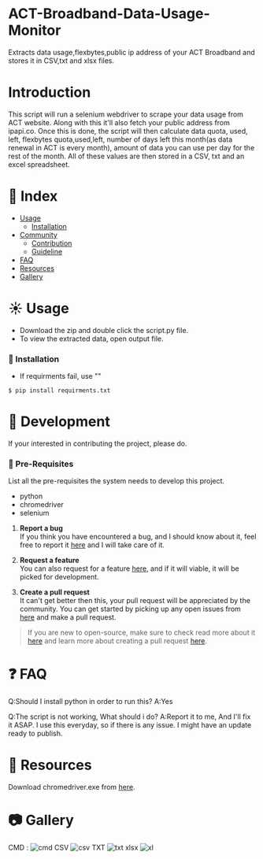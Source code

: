 # ACT-Broadband-Data-Usage-Monitor
Extracts data usage,flexbytes,public ip address of your ACT Broadband and stores it in CSV,txt and xlsx files.

# Introduction

This script will run a selenium webdriver to scrape your data usage from ACT website. Along with this it'll also fetch your public address from ipapi.co. Once this is done, the script will then calculate data quota, used, left, flexbytes quota,used,left, number of days left this month(as data renewal in ACT is every month), amount of data you can use per day for the rest of the month. All of these values are then stored in a CSV, txt and an excel spreadsheet.


# :ledger: Index

- [Usage](#sunny-usage)
  - [Installation](#electric_plug-installation)
- [Community](#cherry_blossom-community)
  - [Contribution](#fire-contribution)
  - [Guideline](#exclamation-guideline)  
- [FAQ](#question-faq)
- [Resources](#page_facing_up-resources)
- [Gallery](#camera-gallery)

# :sunny: Usage

* Download the zip and double click the script.py file.
* To view the extracted data, open output file.

###  :electric_plug: Installation

- If requirments fail, use ""

```
$ pip install requirments.txt
```

#  :wrench: Development

If your interested in contributing the project, please do. 

### :notebook: Pre-Requisites
List all the pre-requisites the system needs to develop this project.
- python
- chromedriver 
- selenium

 1. **Report a bug** <br>
 If you think you have encountered a bug, and I should know about it, feel free to report it [here](https://twitter.com/ussaarname) and I will take care of it.

 2. **Request a feature** <br>
 You can also request for a feature [here](https://twitter.com/ussaarname), and if it will viable, it will be picked for development.  

 3. **Create a pull request** <br>
 It can't get better then this, your pull request will be appreciated by the community. You can get started by picking up any open issues from [here](https://twitter.com/ussaarname) and make a pull request.

 > If you are new to open-source, make sure to check read more about it [here](https://www.digitalocean.com/community/tutorial_series/an-introduction-to-open-source) and learn more about creating a pull request [here](https://www.digitalocean.com/community/tutorials/how-to-create-a-pull-request-on-github).



# :question: FAQ
Q:Should I install python in order to run this?
A:Yes

Q:The script is not working, What should i do?
A:Report it to me, And I'll fix it ASAP. I use this everyday, so if there is any issue. I might have an update ready to publish.

#  :page_facing_up: Resources
Download chromedriver.exe from [here](https://chromedriver.chromium.org/downloads).

#  :camera: Gallery

CMD : 
![cmd](https://user-images.githubusercontent.com/21749342/54883928-f2f65d80-4e90-11e9-8ea0-7c6010f1b511.PNG)
CSV
![csv](https://user-images.githubusercontent.com/21749342/54883929-f38ef400-4e90-11e9-87a6-ea1ffc9209cf.PNG)
TXT
![txt](https://user-images.githubusercontent.com/21749342/54883930-f38ef400-4e90-11e9-92ec-06e288da2191.PNG)
xlsx
![xl](https://user-images.githubusercontent.com/21749342/54883931-f38ef400-4e90-11e9-84ec-24305f6f2dcd.PNG)
